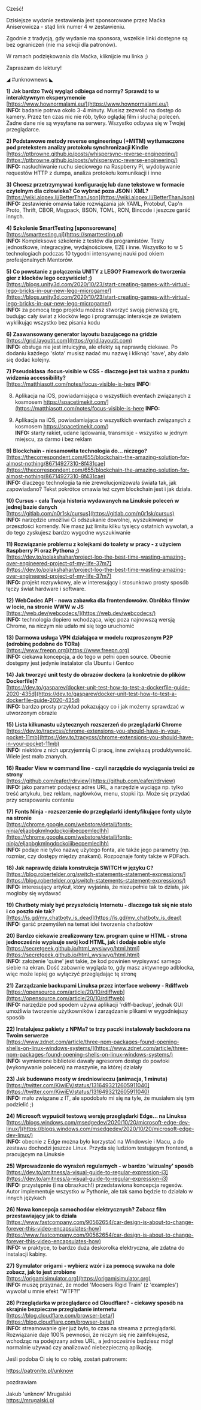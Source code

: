 Cześć!

Dzisiejsze wydanie zestawienia jest sponsorowane przez Maćka Aniserowicza - stąd link numer 4 w zestawieniu.

Zgodnie z tradycją, gdy wydanie ma sponsora, wszelkie linki dostępne są bez ograniczeń (nie ma sekcji dla patronów).

W ramach podziękowania dla Maćka, kliknijcie mu linka ;)

 

Zapraszam do lektury!

 

◢ #unknownews ◣


**1) Jak bardzo Twój wygląd odbiega od normy? Sprawdź to w interaktywnym eksperymencie**  
[https://www.hownormalami.eu/](https://www.hownormalami.eu/)  
**INFO:** badanie potrwa około 3-4 minuty. Musisz zezwolić na dostęp do kamery. Przez ten czas nic nie rób, tylko oglądaj film i słuchaj poleceń. Żadne dane nie są wysyłane na serwery. Wszystko odbywa się w Twojej przeglądarce.  


**2) Podstawowe metody reverse engineeringu (+MITM) wytłumaczone pod pretekstem analizy protokołu synchronizacji Kindle**  
[https://ptbrowne.github.io/posts/whispersync-reverse-engineering/](https://ptbrowne.github.io/posts/whispersync-reverse-engineering/)  
**INFO:** nasłuchiwanie ruchu sieciowego na Raspberry Pi, wydobywanie requestów HTTP z dumpa, analiza protokołu komunikacji i inne  


**3) Chcesz przetrzymywać konfigurację lub dane tekstowe w formacie czytelnym dla człowieka? Co wybrać poza JSON i XML?**  
[https://wiki.alopex.li/BetterThanJson](https://wiki.alopex.li/BetterThanJson)  
**INFO:** zestawienie omawia takie rozwiązania jak YAML, Protobuf, Cap'n Proto, Thrift, CBOR, Msgpack, BSON, TOML, RON, Bincode i jeszcze garść innych.  


**4) Szkolenie SmartTesting [sponsorowane]**  
[https://smarttesting.pl](https://smarttesting.pl)  
**INFO:** Kompleksowe szkolenie z testów dla programistów. Testy jednostkowe, integracyjne, wydajnościowe, E2E i inne. Wszystko to w 5 technologiach podczas 10 tygodni intensywnej nauki pod okiem profesjonalnych Mentorów.  


**5) Co powstanie z połączenia UNITY z LEGO? Framework do tworzenia gier z klocków lego oczywiście! ;)**  
[https://blogs.unity3d.com/2020/10/23/start-creating-games-with-virtual-lego-bricks-in-our-new-lego-microgame/](https://blogs.unity3d.com/2020/10/23/start-creating-games-with-virtual-lego-bricks-in-our-new-lego-microgame/)  
**INFO:** za pomocą tego projektu możesz stworzyć swoją pierwszą grę, budując cały świat z klocków lego i programując interakcje ze światem wyklikując wszystko bez pisania kodu  


**6) Zaawansowany generator layoutu bazującego na gridzie**  
[https://grid.layoutit.com](https://grid.layoutit.com)  
**INFO:** obsługa nie jest intuicyjna, ale efekty są naprawdę ciekawe. Po dodaniu każdego 'slota' musisz nadać mu nazwę i kliknąć 'save', aby dało się dodać kolejny.  


**7) Pseudoklasa :focus-visible w CSS - dlaczego jest tak ważna z punktu widzenia accessibility?**  
[https://matthiasott.com/notes/focus-visible-is-here
**INFO:**

8) Aplikacja na iOS, powiadamiająca o wszystkich eventach związanych z kosmosem
https://spacetimekit.com/](https://matthiasott.com/notes/focus-visible-is-here
**INFO:**

8) Aplikacja na iOS, powiadamiająca o wszystkich eventach związanych z kosmosem
https://spacetimekit.com/)  
**INFO:** starty rakiet, udane lądowania, transmisje - wszystko w jednym miejscu, za darmo i bez reklam  


**9) Blockchain - niesamowita technologia do... niczego?**  
[https://thecorrespondent.com/655/blockchain-the-amazing-solution-for-almost-nothing/86714927310-8f431cae](https://thecorrespondent.com/655/blockchain-the-amazing-solution-for-almost-nothing/86714927310-8f431cae)  
**INFO:** dlaczego technologia ta nie zrewolucjonizowała świata tak, jak zapowiadano? Tekst pokrótce omawia też czym blockchain jest i jak działa.  


**10) Cursus - cała Twoja historia wydawanych na Linuksie poleceń w jednej bazie danych**  
[https://gitlab.com/n0r1sk/cursus](https://gitlab.com/n0r1sk/cursus)  
**INFO:** narzędzie umożliwi Ci odszukanie dowolnej, wyszukiwanej w przeszłości komendy. Nie masz już limitu kilku tysięcy ostatnich wywołań, a do tego zyskujesz bardzo wygodne wyszukiwanie  


**11) Rozwiązanie problemu z kolejkami do toalety w pracy - z użyciem Raspberry Pi oraz Pythona ;)**  
[https://dev.to/polakshahar/project-loo-the-best-time-wasting-amazing-over-engineered-project-of-my-life-37m7](https://dev.to/polakshahar/project-loo-the-best-time-wasting-amazing-over-engineered-project-of-my-life-37m7)  
**INFO:** projekt rozrywkowy, ale w interesujący i stosunkowo prosty sposób łączy świat hardware i software.  


**12) WebCodec API - nowa zabawka dla frontendowców. Obróbka filmów w locie, na stronie WWW w JS**  
[https://web.dev/webcodecs/](https://web.dev/webcodecs/)  
**INFO:** technologia dopiero wchodząca, więc poza najnowszą wersją Chrome, na niczym nie udało mi się tego uruchomić  


**13) Darmowa usługa VPN działająca w modelu rozproszonym P2P (odrobinę podobne do TORa)**  
[https://www.freepn.org](https://www.freepn.org)  
**INFO:** ciekawa koncepcja, a do tego w pełni open source. Obecnie dostępny jest jedynie instalator dla Ubuntu i Gentoo  


**14) Jak tworzyć unit testy do obrazów dockera (a konkretnie do plików Dockerfile)?**  
[https://dev.to/gasparev/docker-unit-test-how-to-test-a-dockerfile-guide-2020-435d](https://dev.to/gasparev/docker-unit-test-how-to-test-a-dockerfile-guide-2020-435d)  
**INFO:** bardzo prosty przykład pokazujący co i jak możemy sprawdzać w utworzonym obrazie  


**15) Lista kilkunastu użytecznych rozszerzeń do przeglądarki Chrome**  
[https://dev.to/tracycss/chrome-extensions-you-should-have-in-your-pocket-11mb](https://dev.to/tracycss/chrome-extensions-you-should-have-in-your-pocket-11mb)  
**INFO:** niektóre z nich uprzyjemnią Ci pracę, inne zwiększą produktywność. Wiele jest mało znanych.  


**16) Reader View w command line - czyli narzędzie do wyciągania treści ze strony**  
[https://github.com/eafer/rdrview](https://github.com/eafer/rdrview)  
**INFO:** jako parametr podajesz adres URL, a narzędzie wyciąga np. tylko treść artykułu, bez reklam, nagłówków, menu, stopki itp. Może się przydać przy scrapowaniu contentu  


**17) Fonts Ninja - rozszerzenie do przeglądarki identyfikujące fonty użyte na stronie**  
[https://chrome.google.com/webstore/detail/fonts-ninja/eljapbgkmlngdpckoiiibecpemleclhh](https://chrome.google.com/webstore/detail/fonts-ninja/eljapbgkmlngdpckoiiibecpemleclhh)  
**INFO:** podaje nie tylko nazwę użytego fonta, ale także jego parametry (np. rozmiar, czy dostępy między znakami). Rozpoznaje fonty także w PDFach.  


**18) Jak naprawdę działa konstrukcja SWITCH w języku C?**  
[https://blog.robertelder.org/switch-statements-statement-expressions/](https://blog.robertelder.org/switch-statements-statement-expressions/)  
**INFO:** interesujący artykuł, który wyjaśnia, że niezupełnie tak to działa, jak mogłoby się wydawać  


**19) Chatboty miały być przyszłością Internetu - dlaczego tak się nie stało i co poszło nie tak?**  
[https://is.gd/my_chatboty_is_dead](https://is.gd/my_chatboty_is_dead)  
**INFO:** garść przemyśleń na temat idei tworzenia chatbotów  


**20) Bardzo ciekawie zrealizowany tzw. program quine w HTML - strona jednocześnie wypisuje swój kod HTML, jak i dodaje sobie style**  
[https://secretgeek.github.io/html_wysiwyg/html.html](https://secretgeek.github.io/html_wysiwyg/html.html)  
**INFO:** założenie 'quine' jest takie, że kod powinien wypisywać samego siebie na ekran. Dość zabawnie wygląda to, gdy masz aktywnego adblocka, więc może lepiej go wyłączyć przeglądając tę stronę  


**21) Zarządzanie backupami Linuksa przez interface webowy - Rdiffweb**  
[https://opensource.com/article/20/10/rdiffweb](https://opensource.com/article/20/10/rdiffweb)  
**INFO:** narzędzie pod spodem używa aplikacji 'rdiff-backup', jednak GUI umożliwia tworzenie użytkowników i zarządzanie plikami w wygodniejszy sposób  


**22) Instalujesz pakiety z NPMa? te trzy paczki instalowały backdoora na Twoim serwerze**  
[https://www.zdnet.com/article/three-npm-packages-found-opening-shells-on-linux-windows-systems/](https://www.zdnet.com/article/three-npm-packages-found-opening-shells-on-linux-windows-systems/)  
**INFO:** wymienione biblioteki dawały agresorom dostęp do powłoki (wykonywanie poleceń) na maszynie, na której działały  


**23) Jak budowano mosty w średniowieczu (animacja, 1 minuta)**  
[https://twitter.com/KiwiEV/status/1316493212605911040](https://twitter.com/KiwiEV/status/1316493212605911040)  
**INFO:** mało związane z IT, ale spodobało mi się na tyle, że musiałem się tym podzielić ;)  


**24) Microsoft wypuścił testową wersję przeglądarki Edge... na Linuksa**  
[https://blogs.windows.com/msedgedev/2020/10/20/microsoft-edge-dev-linux/](https://blogs.windows.com/msedgedev/2020/10/20/microsoft-edge-dev-linux/)  
**INFO:** obecnie z Edge można było korzystać na Windowsie i Macu, a do zestawu dochodzi jeszcze Linux. Przyda się ludziom testującym frontend, a pracującym na Linuksie  


**25) Wprowadzenie do wyrażeń regularnych - w bardzo 'wizualny' sposób**  
[https://dev.to/amitness/a-visual-guide-to-regular-expression-i3](https://dev.to/amitness/a-visual-guide-to-regular-expression-i3)  
**INFO:** przystępnie (i na obrazkach!) przedstawiona koncepcja regexów. Autor implementuje wszystko w Pythonie, ale tak samo będzie to działało w innych językach  


**26) Nowa koncepcja samochodów elektrycznych? Zobacz film przestawiający jak to działa**  
[https://www.fastcompany.com/90562654/car-design-is-about-to-change-forever-this-video-encapsulates-how](https://www.fastcompany.com/90562654/car-design-is-about-to-change-forever-this-video-encapsulates-how)  
**INFO:** w praktyce, to bardzo duża deskorolka elektryczna, ale zdatna do instalacji kabiny.  


**27) Symulator origami - wybierz wzór i za pomocą suwaka na dole zobacz, jak to jest zrobione**  
[https://origamisimulator.org](https://origamisimulator.org)  
**INFO:** muszę przyznać, że model 'Moosers Rigid Train' (z 'examples') wywołał u mnie efekt "WTF?!"  


**28) Przeglądarka w przeglądarce od Cloudflare? - ciekawy sposób na skrajnie bezpieczne przeglądanie internetu**  
[https://blog.cloudflare.com/browser-beta/](https://blog.cloudflare.com/browser-beta/)  
**INFO:** streamowanie gier już było, to czas na streama z przeglądarki. Rozwiązanie daje 100% pewności, że niczym się nie zainfekujesz, wchodząc na podejrzany adres URL, a jednocześnie będziesz mógł normalnie używać czy analizować niebezpieczną aplikację.  


 

Jeśli podoba Ci się to co robię, zostań patronem:

https://patronite.pl/unknow

 
pozdrawiam

Jakub 'unknow' Mrugalski  
https://mrugalski.pl